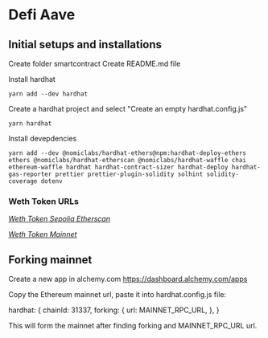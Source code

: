 # Defi Aave

## Initial setups and installations

Create folder smartcontract
Create README.md file

Install hardhat

```
yarn add --dev hardhat
```

Create a hardhat project and select "Create an empty hardhat.config.js"

```
yarn hardhat
```

Install devepdencies

```
yarn add --dev @nomiclabs/hardhat-ethers@npm:hardhat-deploy-ethers ethers @nomiclabs/hardhat-etherscan @nomiclabs/hardhat-waffle chai ethereum-waffle hardhat hardhat-contract-sizer hardhat-deploy hardhat-gas-reporter prettier prettier-plugin-solidity solhint solidity-coverage dotenv
```

### Weth Token URLs

_[Weth Token Sepolia Etherscan](https://sepolia.etherscan.io/address/0xdd13E55209Fd76AfE204dBda4007C227904f0a81#code)_

_[Weth Token Mainnet](https://etherscan.io/token/0xc02aaa39b223fe8d0a0e5c4f27ead9083c756cc2)_

## Forking mainnet

Create a new app in alchemy.com https://dashboard.alchemy.com/apps

Copy the Ethereum mainnet url, paste it into hardhat.config.js file:

hardhat: {
chainId: 31337,
forking: {
url: MAINNET_RPC_URL,
},
}

This will form the mainnet after finding forking and MAINNET_RPC_URL url.

